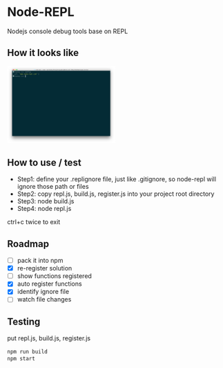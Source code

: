 # Node-REPL
Nodejs console debug tools base on REPL

## How it looks like
<img src="https://github.com/atom2ueki/node-repl/blob/master/sample.png" width="250">

## How to use / test
- Step1: define your .replignore file, just like .gitignore, so node-repl will ignore those path or files
- Step2: copy repl.js, build.js, register.js into your project root directory
- Step3: node build.js
- Step4: node repl.js

ctrl+c twice to exit

## Roadmap
- [ ] pack it into npm
- [x] re-register solution
- [ ] show functions registered
- [x] auto register functions
- [x] identify ignore file
- [ ] watch file changes

## Testing
put repl.js, build.js, register.js
```
npm run build
npm start
```
